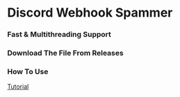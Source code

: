 # Discord Webhook Spammer

### Fast & Multithreading Support

### Download The File From Releases

### How To Use

[Tutorial](https://youtu.be/8G9savGupWs)
